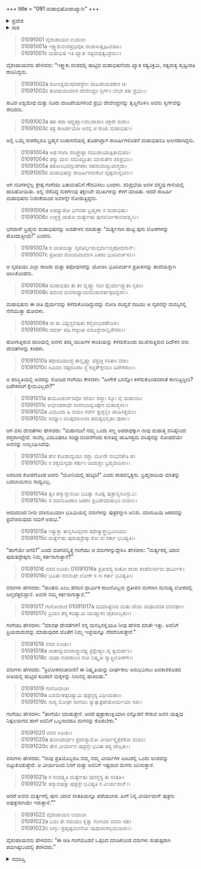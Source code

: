 +++
title = "091 ಮಹಾಭಿಷೋಪಾಖ್ಯಾನಃ"
+++

<details><summary>ಪ್ರವೇಶ</summary>


।।   ಓಂ ಓಂ ನಮೋ ನಾರಾಯಣಾಯ।।   ಶ್ರೀ ವೇದವ್ಯಾಸಾಯ ನಮಃ ।।

ಶ್ರೀ ಕೃಷ್ಣದ್ವೈಪಾಯನ ವೇದವ್ಯಾಸ ವಿರಚಿತ  

**ಶ್ರೀ ಮಹಾಭಾರತ**

**ಆದಿ ಪರ್ವ**

**ಸಂಭವ ಪರ್ವ**

**ಅಧ್ಯಾಯ 91**

</details>


<details><summary>ಸಾರ</summary>

ಸ್ವರ್ಗವನ್ನು ಸೇರಿದ್ದ ಇಕ್ಷ್ವಾಕುವಂಶದ ಮಹಾಭಿಷನು ಗಂಗೆಯನ್ನು ಮೋಹಿಸಿದುದಕ್ಕಾಗಿ ಪಿತಾಮಹನಿಂದ ಶಪಿಸಲ್ಪಟ್ಟು ಕುರುವಂಶದಲ್ಲಿ ಪ್ರತೀಪನ ಮಗ ಶಂತನುವಾಗಿ ಜನಿಸಿದುದು (1-7). ವಸಿಷ್ಠನಿಂದ ಭೂಮಿಯಲ್ಲಿ ಜನ್ಮತಾಳಿ ಎಂದು ಶಾಪಗ್ರಸ್ಥರಾದ ಅಷ್ಟವಸುಗಳು ಮನುಷ್ಯ ಯೋನಿಯನ್ನು ತಿರಸ್ಕರಿಸಿ ತಮ್ಮ ತಾಯಿಯಾಗಬೇಕೆಂದು ಗಂಗೆಯಲ್ಲಿ ಕೇಳಿಕೊಳ್ಳುವುದು, ಶಂತನುವನ್ನು ಕರ್ತನನ್ನಾಗಿ ಆರಿಸಿಕೊಳ್ಳುವುದು (8-17). ಹುಟ್ಟಿದ ಕೂಡಲೇ ಅವರಿಗೆ ಮನುಷ್ಯ ಜೀವದಿಂದ ಮುಕ್ತಗೊಳಿಸಬೇಕೆಂದು ವಸುಗಳು ಕೇಳಲು, ಶಂತನುವಿಗೋಸ್ಕರ ಎಂಟರಲ್ಲಿ ಒಬ್ಬನನ್ನು ಉಳಿಸುವೆನೆಂದು ಗಂಗೆಯು ಒಪ್ಪಿಕೊಳ್ಳುವುದು (18-22).

</details>


> 01091001 ವೈಶಂಪಾಯನ ಉವಾಚ।  
01091001a ಇಕ್ಷ್ವಾಕುವಂಶಪ್ರಭವೋ ರಾಜಾಸೀತ್ಪೃಥಿವೀಪತಿಃ।   
01091001c ಮಹಾಭಿಷ ಇತಿ ಖ್ಯಾತಃ ಸತ್ಯವಾಕ್ಸತ್ಯವಿಕ್ರಮಃ।।

ವೈಶಂಪಾಯನನು ಹೇಳಿದನು: “ಇಕ್ಷ್ವಾಕು ವಂಶದಲ್ಲಿ ಹುಟ್ಟಿದ ಮಹಾಭಿಷನೆಂದು ಖ್ಯಾತ ಸತ್ಯವಿಕ್ರಮಿ, ಸತ್ಯವಾಕ್ಯ ಪೃಥ್ವೀಪತಿ ರಾಜನಿದ್ದನು.

> 01091002a ಸೋಽಶ್ವಮೇಧಸಹಸ್ರೇಣ ವಾಜಪೇಯಶತೇನ ಚ।  
01091002c ತೋಷಯಾಮಾಸ ದೇವೇಂದ್ರಂ ಸ್ವರ್ಗಂ ಲೇಭೇ ತತಃ ಪ್ರಭುಃ।।

ಸಾವಿರ ಅಶ್ವಮೇಧ ಮತ್ತು ನೂರು ವಾಜಪೇಯಗಳಿಂದ ಪ್ರಭು ದೇವೇಂದ್ರನನ್ನು ತೃಪ್ತಿಗೊಳಿಸಿ ಅವನು ಸ್ವರ್ಗವನ್ನು ಸೇರಿದನು.

> 01091003a ತತಃ ಕದಾ ಚಿದ್ಬ್ರಹ್ಮಾಣಮುಪಾಸಾಂ ಚಕ್ರಿರೇ ಸುರಾಃ।  
01091003c ತತ್ರ ರಾಜರ್ಷಯೋ ಆಸನ್ಸ ಚ ರಾಜಾ ಮಹಾಭಿಷಃ।।

ಅಲ್ಲಿ ಒಮ್ಮೆ ಸುರರೆಲ್ಲರೂ ಬ್ರಹ್ಮನ ಉಪಾಸನೆಯಲ್ಲಿ ತೊಡಗಿದ್ದಾಗ ರಾಜರ್ಷಿಗಳೊಡನೆ ಮಹಾಭಿಷನೂ ಆಸೀನರಾಗಿದ್ದನು.

> 01091004a ಅಥ ಗಂಗಾ ಸರಿಚ್ಛ್ರೇಷ್ಠಾ ಸಮುಪಾಯಾತ್ಪಿತಾಮಹಂ।  
01091004c ತಸ್ಯಾ ವಾಸಃ ಸಮುದ್ಧೂತಂ ಮಾರುತೇನ ಶಶಿಪ್ರಭಂ।।  
01091005a ತತೋಽಭವನ್ಸುರಗಣಾಃ ಸಹಸಾವಾಙ್ಮುಖಾಸ್ತದಾ।  
01091005c ಮಹಾಭಿಷಸ್ತು ರಾಜರ್ಷಿರಶಂಕೋ ದೃಷ್ಟವಾನ್ನದೀಂ।।

ಆಗ ನದಿಗಳಲ್ಲೆಲ್ಲ ಶ್ರೇಷ್ಠ ಗಂಗೆಯು ಪಿತಾಮಹನಿಗೆ ಗೌರವಿಸಲು ಬಂದಳು. ಶಶಿಪ್ರಭೆಯ ಅವಳ ವಸ್ತ್ರವು ಗಾಳಿಯಲ್ಲಿ ಹಾರಿಹೋಯಿತು. ಅಲ್ಲಿ ನೆರೆದಿದ್ದ ಸುರಗಣವು ತಕ್ಷಣವೇ ಮುಖಗಳನ್ನು ಕೆಳಗೆ ಮಾಡಿತು. ಆದರೆ ರಾಜರ್ಷಿ ಮಹಾಭಿಷನು ನಿಃಶಂಕೆಯಿಂದ ಅವಳನ್ನೇ ನೋಡುತ್ತಿದ್ದನು.

> 01091006a ಅಪಧ್ಯಾತೋ ಭಗವತಾ ಬ್ರಹ್ಮಣಾ ಸ ಮಹಾಭಿಷಃ।  
01091006c ಉಕ್ತಶ್ಚ ಜಾತೋ ಮರ್ತ್ಯೇಷು ಪುನರ್ಲೋಕಾನವಾಪ್ಸ್ಯಸಿ।।

ಭಗವಾನ್ ಬ್ರಹ್ಮನು ಮಹಾಭಿಷನನ್ನು ಅವಹೇಳನ ಮಾಡುತ್ತಾ “ಮರ್ತ್ಯನಾಗಿ ಹುಟ್ಟಿ ಪುನಃ ಲೋಕಗಳನ್ನು ಹೊಂದುತ್ತೀಯೆ!” ಎಂದನು.

> 01091007a ಸ ಚಿಂತಯಿತ್ವಾ ನೃಪತಿರ್ನೃಪಾನ್ಸರ್ವಾಂಸ್ತಪೋಧನಾನ್।  
01091007c ಪ್ರತೀಪಂ ರೋಚಯಾಮಾಸ ಪಿತರಂ ಭೂರಿವರ್ಚಸಂ।।

ಆ ನೃಪತಿಯು ಎಲ್ಲಾ ರಾಜರು ಮತ್ತು ತಪೋಧನರನ್ನು ಯೋಚಿಸಿ ಭೂರಿವರ್ಚಸ ಪ್ರತೀಪನನ್ನು ತಂದೆಯನ್ನಾಗಿ ಆರಿಸಿಕೊಂಡನು.

> 01091008a ಮಹಾಭಿಷಂ ತು ತಂ ದೃಷ್ಟ್ವಾ ನದೀ ಧೈರ್ಯಾಚ್ಚ್ಯುತಂ ನೃಪಂ।  
01091008c ತಮೇವ ಮನಸಾಧ್ಯಾಯಮುಪಾವರ್ತತ್ಸರಿದ್ವರಾ।।

ಮಹಾಭಿಷನು ಈ ರೀತಿ ಧೈರ್ಯವನ್ನು ಕಳೆದುಕೊಂಡಿದ್ದುದನ್ನು ನೋಡಿ ಸರಿದ್ವರೆ ನದಿಯು ಆ ನೃಪನನ್ನೇ ಮನಸ್ಸಿನಲ್ಲಿ ನೆನೆಯುತ್ತಾ ಹೋದಳು.

> 01091009a ಸಾ ತು ವಿಧ್ವಸ್ತವಪುಷಃ ಕಶ್ಮಲಾಭಿಹತೌಜಸಃ।  
01091009c ದದರ್ಶ ಪಥಿ ಗಚ್ಛಂತೀ ವಸೂನ್ದೇವಾನ್ದಿವೌಕಸಃ।।

ಹೋಗುತ್ತಿರುವ ದಾರಿಯಲ್ಲಿ ಅವಳು ತಮ್ಮ ಮುಖಗಳ ಕಾಂತಿಯನ್ನು ಕಳೆದುಕೊಂಡು ದುಃಖಿಸುತ್ತಿರುವ ದಿವೌಕಸ ವಸು ದೇವತೆಗಳನ್ನು ಕಂಡಳು.

> 01091010a ತಥಾರೂಪಾಂಶ್ಚ ತಾನ್ದೃಷ್ಟ್ವಾ ಪಪ್ರಚ್ಛ ಸರಿತಾಂ ವರಾ।  
01091010c ಕಿಮಿದಂ ನಷ್ಟರೂಪಾಃ ಸ್ಥ ಕಚ್ಚಿತ್ಕ್ಷೇಮಂ ದಿವೌಕಸಾಂ।।

ಆ ಪರಿಸ್ಥಿತಿಯಲ್ಲಿ ಅವರನ್ನು ನೋಡಿದ ಗಂಗೆಯು ಕೇಳಿದಳು: “ಹೀಗೇಕೆ ಏನನ್ನೋ ಕಳೆದುಕೊಂಡವರಂತೆ ಕಾಣುತ್ತಿದ್ದೀರಿ? ದಿವೌಕಸರಿಗೆ ಕ್ಷೇಮವಿಲ್ಲವೇ?”

> 01091011a ತಾಮೂಚುರ್ವಸವೋ ದೇವಾಃ ಶಪ್ತಾಃ ಸ್ಮೋ ವೈ ಮಹಾನದಿ।  
01091011c ಅಲ್ಪೇಽಪರಾಧೇ ಸಂರಂಭಾದ್ವಸಿಷ್ಠೇನ ಮಹಾತ್ಮನಾ।।   
01091012a ವಿಮೂದಾ ಹಿ ವಯಂ ಸರ್ವೇ ಪ್ರಚ್ಛನ್ನಂ ಋಷಿಸತ್ತಮಂ।  
01091012c ಸಂಧ್ಯಾಂ ವಸಿಷ್ಠಮಾಸೀನಂ ತಮತ್ಯಭಿಸೃತಾಃ ಪುರಾ।।

ಆಗ ವಸು ದೇವತೆಗಳು ಹೇಳಿದರು: “ಮಹಾನದೀ! ನಮ್ಮ ಒಂದು ಸಣ್ಣ ಅಪರಾಧಕ್ಕಾಗಿ ನಾವು ಮಹಾತ್ಮ ವಸಿಷ್ಠನಿಂದ ಶಪ್ತರಾಗಿದ್ದೇವೆ. ನಾವೆಲ್ಲ ವಿಮೂಢರೂ ಸಂಧ್ಯಾವಂದನೆಗೆಂದು ಕುಳಿತಿದ್ದ ಋಷಿಸತ್ತಮ ವಸಿಷ್ಠನನ್ನು ನೋಡದೆಯೇ ಅವನನ್ನು ಉಲ್ಲಂಘಿಸಿದೆವು.

> 01091013a ತೇನ ಕೋಪಾದ್ವಯಂ ಶಪ್ತಾ ಯೋನೌ ಸಂಭವತೇತಿ ಹ।  
01091013c ನ ಶಕ್ಯಮನ್ಯಥಾ ಕರ್ತುಂ ಯದುಕ್ತಂ ಬ್ರಹ್ಮವಾದಿನಾ।।

ಅದರಿಂದ ಕೋಪಗೊಂಡ ಅವನು “ಯೋನಿಯಲ್ಲಿ ಹುಟ್ಟಿರಿ!” ಎಂದು ಶಾಪವನ್ನಿತ್ತನು. ಬ್ರಹ್ಮವಾದಿಯ ಮಾತನ್ನು ಬದಲಾಯಿಸಲು ಸಾದ್ಯವಿಲ್ಲ.

> 01091014a ತ್ವಂ ತಸ್ಮಾನ್ಮಾನುಷೀ ಭೂತ್ವಾ ಸೂಷ್ವ ಪುತ್ರಾನ್ವಸೂನ್ಭುವಿ।  
01091014c ನ ಮಾನುಷೀಣಾಂ ಜಠರಂ ಪ್ರವಿಶೇಮಾಶುಭಂ ವಯಂ।।

ಆದುದರಿಂದ ನೀನು ಮಾನುಷಿಯಾಗಿ ಭೂಮಿಯಲ್ಲಿ ವಸುಗಳನ್ನು ಪುತ್ರರನ್ನಾಗಿ ಜನಿಸು. ಮಾನುಷಿಯ ಜಠರವನ್ನು ಪ್ರವೇಶಿಸುವುದು ನಮಗೆ ಅಶುಭ.”

> 01091015a ಇತ್ಯುಕ್ತಾ ತಾನ್ವಸೂನ್ಗಂಗಾ ತಥೇತ್ಯುಕ್ತ್ವಾಬ್ರವೀದಿದಂ।   
01091015c ಮರ್ತ್ಯೇಷು ಪುರುಷಶ್ರೇಷ್ಠಃ ಕೋ ವಃ ಕರ್ತಾ ಭವಿಷ್ಯತಿ।।

“ಹಾಗೆಯೇ ಆಗಲಿ!” ಎಂದು ವಚನವನ್ನಿತ್ತ ಗಂಗೆಯು ಆ ವಸುಗಳನ್ನುದ್ದೇಶಿಸಿ ಹೇಳಿದಳು: “ಮರ್ತ್ಯರಲ್ಲಿ ಯಾವ ಪುರುಷಶ್ರೇಷ್ಠನು ನಿಮ್ಮ ಕರ್ತನಾಗುತ್ತಾನೆ?”

> 01091016 ವಸವ ಊಚುಃ
01091016a ಪ್ರತೀಪಸ್ಯ ಸುತೋ ರಾಜಾ ಶಂತನುರ್ನಾಮ ಧಾರ್ಮಿಕಃ।  
01091016c ಭವಿತಾ ಮಾನುಷೇ ಲೋಕೇ ಸ ನಃ ಕರ್ತಾ ಭವಿಷ್ಯತಿ।।

ವಸುಗಳು ಹೇಳಿದರು: “ಶಾಂತನು ಎಂಬ ಹೆಸರಿನ ಧಾರ್ಮಿಕ ರಾಜನೊಬ್ಬನು ಪ್ರತೀಪನ ಮಗನಾಗಿ ಮನುಷ್ಯ ಲೋಕದಲ್ಲಿ ಜನ್ಮವೆತ್ತಲಿದ್ದಾನೆ. ಅವನೇ ನಮ್ಮ ಕರ್ತನಾಗುತ್ತಾನೆ.””

> 01091017 ಗಂಗೋವಾಚ
01091017a ಮಮಾಪ್ಯೇವಂ ಮತಂ ದೇವಾ ಯಥಾವದತ ಮಾನಘಾಃ।  
01091017c ಪ್ರಿಯಂ ತಸ್ಯ ಕರಿಷ್ಯಾಮಿ ಯುಷ್ಮಾಕಂ ಚೈತದೀಪ್ಶಿತಂ।।

ಗಂಗೆಯು ಹೇಳಿದಳು: “ಮಾನಘ ದೇವತೆಗಳೇ! ನನ್ನ ಮನಸ್ಸಿನಲ್ಲಿಯೂ ನೀವು ಹೇಳಿದ ಮಾತೇ ಇತ್ತು. ಅವನಿಗೆ ಪ್ರಿಯವಾದುದನ್ನು ಮಾಡುವುದರ ಜೊತೆಗೆ ನಿಮ್ಮ ಇಚ್ಛೆಯನ್ನೂ ನೆರವೇರಿಸುತ್ತೇನೆ.”

> 01091018 ವಸವ ಊಚುಃ।  
01091018a ಜಾತಾನ್ಕುಮಾರಾನ್ಸ್ವಾನಪ್ಸು ಪ್ರಕ್ಷೇಪ್ತುಂ ವೈ ತ್ವಮರ್ಹಸಿ।   
01091018c ಯಥಾ ನಚಿರಕಾಲಂ ನೋ ನಿಷ್ಕೃತಿಃ ಸ್ಯಾತ್ತ್ರಿಲೋಕಗೇ।।

ವಸುಗಳು ಹೇಳಿದರು: “ತ್ರಿಲೋಕಸಂಚಾರಿಣೀ! ಈ ನಿಷ್ಕೃತಿಯನ್ನು ದೀರ್ಘಕಾಲ ಅನುಭವಿಸಲು ಅವಕಾಶಕೊಡದ ರೀತಿಯಲ್ಲಿ ಹುಟ್ಟಿದ ಕೂಡಲೇ ಮಕ್ಕಳನ್ನು ನೀರಿನಲ್ಲಿ ಹಾಕಿಬಿಡು.”

> 01091019 ಗಂಗೋವಾಚ।  
01091019a ಏವಮೇತತ್ಕರಿಷ್ಯಾಮಿ ಪುತ್ರಸ್ತಸ್ಯ ವಿಧೀಯತಾಂ।  
01091019c ನಾಸ್ಯ ಮೋಘಃ ಸಂಗಮಃ ಸ್ಯಾತ್ಪುತ್ರಹೇತೋರ್ಮಯಾ ಸಹ।।

ಗಂಗೆಯು ಹೇಳಿದಳು: “ಹಾಗೆಯೇ ಮಾಡುತ್ತೇನೆ. ಆದರೆ ಪುತ್ರಾಕಾಂಕ್ಷಿಯಾಗಿ ನನ್ನೊಡನೆ ಸೇರುವ ಅವನ ಯತ್ನವು ನಿಷ್ಪಲವಾಗದ ಹಾಗೆ ಅವನಿಗೆ ಒಬ್ಬನಾದರೂ ಮಗನನ್ನು ಕೊಡಬೇಕು.”

> 01091020 ವಸವ ಊಚುಃ।  
01091020a ತುರೀಯಾರ್ಧಂ ಪ್ರದಾಸ್ಯಾಮೋ ವೀರ್ಯಸ್ಯೈಕೈಕಶೋ ವಯಂ।  
01091020c ತೇನ ವೀರ್ಯೇಣ ಪುತ್ರಸ್ತೇ ಭವಿತಾ ತಸ್ಯ ಚೇಪ್ಸಿತಃ।।

ವಸುಗಳು ಹೇಳಿದರು: “ನಾವು ಪ್ರತಿಯೊಬ್ಬರೂ ನಮ್ಮ ನಮ್ಮ ವೀರ್ಯಗಳ ಎಂಟರಲ್ಲಿ ಒಂದು ಅಂಶವನ್ನು ಬಿಟ್ಟುಕೊಡುತ್ತೇವೆ. ಆ ವೀರ್ಯದಿಂದ ನಿನಗೆ ಮತ್ತು ಅವನಿಗೆ ಇಷ್ಟವಾದ ಮಗನು ಜನಿಸುತ್ತಾನೆ.

> 01091021a ನ ಸಂಪತ್ಸ್ಯತಿ ಮರ್ತ್ಯೇಷು ಪುನಸ್ತಸ್ಯ ತು ಸಂತತಿಃ।  
01091021c ತಸ್ಮಾದಪುತ್ರಃ ಪುತ್ರಸ್ತೇ ಭವಿಷ್ಯತಿ ಸ ವೀರ್ಯವಾನ್।।

ಆದರೆ ಅವನು ಮರ್ತ್ಯರಲ್ಲಿ ಪುನಃ ಯಾವ ಸಂತತಿಯನ್ನೂ ಪಡೆಯಲಾರ. ಹೀಗೆ ನಿನ್ನ ವೀರ್ಯವಾನ್ ಪುತ್ರನು ಅಪುತ್ರನಾಗಿಯೇ ಇರುತ್ತಾನೆ.””

> 01091022 ವೈಶಂಪಾಯನ ಉವಾಚ।  
01091022a ಏವಂ ತೇ ಸಮಯಂ ಕೃತ್ವಾ ಗಂಗಯಾ ವಸವಃ ಸಹ।  
01091022c ಜಗ್ಮುಃ ಪ್ರಹೃಷ್ಟಮನಸೋ ಯಥಾಸಂಕಲ್ಪಮಂಜಸಾ।।

ವೈಶಂಪಾಯನನು ಹೇಳಿದನು: “ಈ ರೀತಿ ಗಂಗೆಯೊಡನೆ ಒಪ್ಪಂದ ಮಾಡಿಕೊಂಡ ವಸುಗಳು ಸಂತುಷ್ಟರಾಗಿ ತಮಗಿಷ್ಟಬಂದಲ್ಲಿ ತೆರಳಿದರು.”

<details><summary>ಸಮಾಪ್ತಿ</summary>

ಇತಿ ಶ್ರೀ ಮಹಾಭಾರತೇ ಆದಿಪರ್ವಣಿ ಸಂಭವಪರ್ವಣಿ ಮಹಾಭಿಷೋಪಾಖ್ಯಾನೇ ಏಕನವತಿತಮೋಽಧ್ಯಾಯಃ।।  
ಇದು ಶ್ರೀ ಮಹಾಭಾರತದಲ್ಲಿ ಆದಿಪರ್ವದಲ್ಲಿ ಸಂಭವ ಪರ್ವದಲ್ಲಿ ಮಹಾಭಿಷೋಪಾಖ್ಯಾನದಲ್ಲಿ ತೊಂಭತ್ತೊಂದನೆಯ ಅಧ್ಯಾಯವು.


</details>

